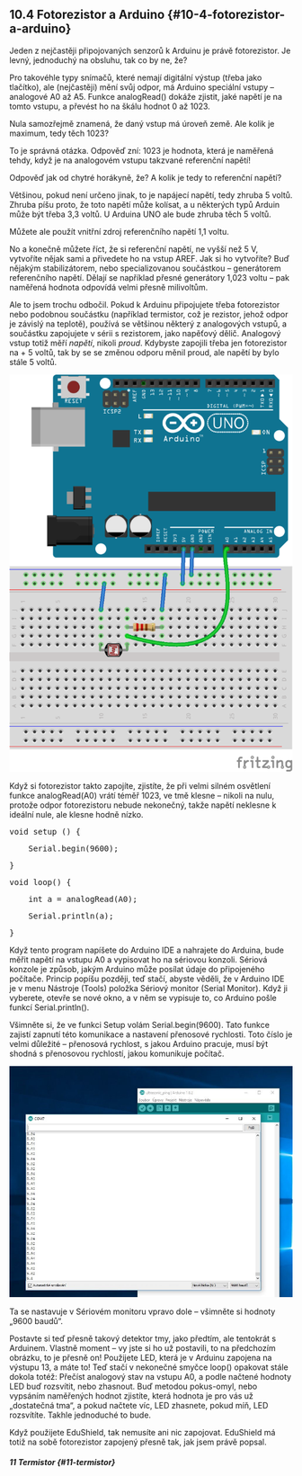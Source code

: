 ## 10.4 Fotorezistor a Arduino {#10-4-fotorezistor-a-arduino}

Jeden z nejčastěji připojovaných senzorů k Arduinu je právě fotorezistor. Je levný, jednoduchý na obsluhu, tak co by ne, že?

Pro takovéhle typy snímačů, které nemají digitální výstup (třeba jako tlačítko), ale (nejčastěji) mění svůj odpor, má Arduino speciální vstupy – analogové A0 až A5\. Funkce analogRead() dokáže zjistit, jaké napětí je na tomto vstupu, a převést ho na škálu hodnot 0 až 1023.

Nula samozřejmě znamená, že daný vstup má úroveň země. Ale kolik je maximum, tedy těch 1023?

To je správná otázka. Odpověď zní: 1023 je hodnota, která je naměřená tehdy, když je na analogovém vstupu takzvané referenční napětí!

Odpověď jak od chytré horákyně, že? A kolik je tedy to referenční napětí?

Většinou, pokud není určeno jinak, to je napájecí napětí, tedy zhruba 5 voltů. Zhruba píšu proto, že toto napětí může kolísat, a u některých typů Arduin může být třeba 3,3 voltů. U Arduina UNO ale bude zhruba těch 5 voltů.

Můžete ale použít vnitřní zdroj referenčního napětí 1,1 voltu.

No a konečně můžete říct, že si referenční napětí, ne vyšší než 5 V, vytvoříte nějak sami a přivedete ho na vstup AREF. Jak si ho vytvoříte? Buď nějakým stabilizátorem, nebo specializovanou součástkou – generátorem referenčního napětí. Dělají se například přesné generátory 1,023 voltu – pak naměřená hodnota odpovídá velmi přesně milivoltům.

Ale to jsem trochu odbočil. Pokud k Arduinu připojujete třeba fotorezistor nebo podobnou součástku (například termistor, což je rezistor, jehož odpor je závislý na teplotě), používá se většinou některý z analogových vstupů, a součástku zapojujete v sérii s rezistorem, jako napěťový dělič. Analogový vstup totiž měří _napětí_, nikoli _proud_. Kdybyste zapojili třeba jen fotorezistor na + 5 voltů, tak by se se změnou odporu měnil proud, ale napětí by bylo stále 5 voltů.

![122-1.png](images/000277.png)

Když si fotorezistor takto zapojíte, zjistíte, že při velmi silném osvětlení funkce analogRead(A0) vrátí téměř 1023, ve tmě klesne – nikoli na nulu, protože odpor fotorezistoru nebude nekonečný, takže napětí neklesne k ideální nule, ale klesne hodně nízko.

<pre class="kod">void setup () {</pre>

<pre class="kod">    Serial.begin(9600);</pre>

<pre class="kod">}</pre>

<pre class="kod">void loop() {</pre>

<pre class="kod">    int a = analogRead(A0);</pre>

<pre class="kod">    Serial.println(a);</pre>

<pre class="kod">}</pre>

Když tento program napíšete do Arduino IDE a nahrajete do Arduina, bude měřit napětí na vstupu A0 a vypisovat ho na sériovou konzoli. Sériová konzole je způsob, jakým Arduino může posílat údaje do připojeného počítače. Princip popíšu později, teď stačí, abyste věděli, že v Arduino IDE je v menu Nástroje (Tools) položka Sériový monitor (Serial Monitor). Když ji vyberete, otevře se nové okno, a v něm se vypisuje to, co Arduino pošle funkcí Serial.println().

Všimněte si, že ve funkci Setup volám Serial.begin(9600). Tato funkce zajistí zapnutí této komunikace a nastavení přenosové rychlosti. Toto číslo je velmi důležité – přenosová rychlost, s jakou Arduino pracuje, musí být shodná s přenosovou rychlostí, jakou komunikuje počítač.

![123-1.jpeg](images/00288.jpeg)

Ta se nastavuje v Sériovém monitoru vpravo dole – všimněte si hodnoty „9600 baudů“.

Postavte si teď přesně takový detektor tmy, jako předtím, ale tentokrát s Arduinem. Vlastně moment – vy jste si ho už postavili, to na předchozím obrázku, to je přesně on! Použijete LED, která je v Arduinu zapojena na výstupu 13, a máte to! Teď stačí v nekonečné smyčce loop() opakovat stále dokola totéž: Přečíst analogový stav na vstupu A0, a podle načtené hodnoty LED buď rozsvítit, nebo zhasnout. Buď metodou pokus-omyl, nebo vypsáním naměřených hodnot zjistíte, která hodnota je pro vás už „dostatečná tma“, a pokud načtete víc, LED zhasnete, pokud míň, LED rozsvítíte. Takhle jednoduché to bude.

Když použijete EduShield, tak nemusíte ani nic zapojovat. EduShield má totiž na sobě fotorezistor zapojený přesně tak, jak jsem právě popsal.

##### 11 Termistor {#11-termistor}